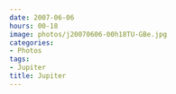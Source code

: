 ```yaml
---
date: 2007-06-06
hours: 00-18
image: photos/j20070606-00h18TU-GBe.jpg
categories: 
- Photos 
tags: 
- Jupiter 
title: Jupiter
---
```

